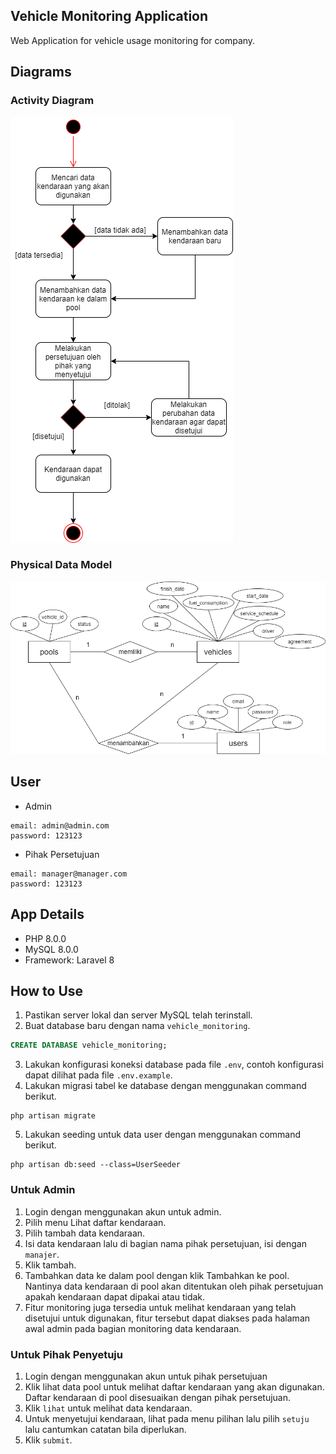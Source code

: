 ## Vehicle Monitoring Application

Web Application for vehicle usage monitoring for company.

## Diagrams

### Activity Diagram

<img src="./docs/vehicle_monitoring_activity_diagram.png">

### Physical Data Model

<img src="./docs/vehicle_monitoring_pdm.png">

## User

-   Admin

```
email: admin@admin.com
password: 123123
```

-   Pihak Persetujuan

```
email: manager@manager.com
password: 123123
```

## App Details

-   PHP 8.0.0
-   MySQL 8.0.0
-   Framework: Laravel 8

## How to Use

1. Pastikan server lokal dan server MySQL telah terinstall.
2. Buat database baru dengan nama `vehicle_monitoring`.

```sql
CREATE DATABASE vehicle_monitoring;
```

3. Lakukan konfigurasi koneksi database pada file `.env`, contoh konfigurasi dapat dilihat pada file `.env.example`.
4. Lakukan migrasi tabel ke database dengan menggunakan command berikut.

```
php artisan migrate
```

5. Lakukan seeding untuk data user dengan menggunakan command berikut.

```
php artisan db:seed --class=UserSeeder
```

### Untuk Admin

1. Login dengan menggunakan akun untuk admin.
2. Pilih menu Lihat daftar kendaraan.
3. Pilih tambah data kendaraan.
4. Isi data kendaraan lalu di bagian nama pihak persetujuan, isi dengan `manajer`.
5. Klik tambah.
6. Tambahkan data ke dalam pool dengan klik Tambahkan ke pool. Nantinya data kendaraan di pool akan ditentukan oleh pihak persetujuan apakah kendaraan dapat dipakai atau tidak.
7. Fitur monitoring juga tersedia untuk melihat kendaraan yang telah disetujui untuk digunakan, fitur tersebut dapat diakses pada halaman awal admin pada bagian monitoring data kendaraan.

### Untuk Pihak Penyetuju

1. Login dengan menggunakan akun untuk pihak persetujuan
2. Klik lihat data pool untuk melihat daftar kendaraan yang akan digunakan. Daftar kendaraan di pool disesuaikan dengan pihak persetujuan.
3. Klik `lihat` untuk melihat data kendaraan.
4. Untuk menyetujui kendaraan, lihat pada menu pilihan lalu pilih `setuju` lalu cantumkan catatan bila diperlukan.
5. Klik `submit`.
